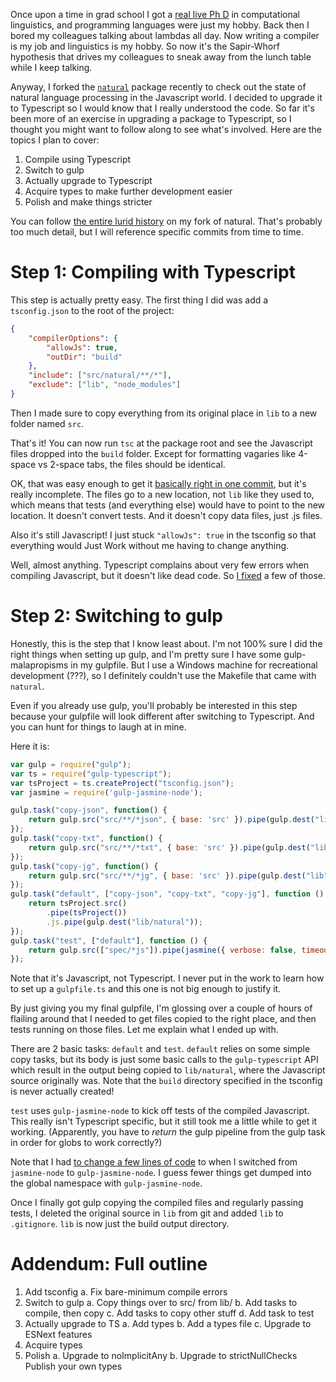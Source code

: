 Once upon a time in grad school I got a
[real live Ph D](https://github.com/sandersn/dialect) in computational
linguistics, and programming languages were just my hobby. Back then I
bored my colleagues talking about lambdas all day. Now writing a
compiler is my job and linguistics is my hobby. So now it's the
Sapir-Whorf hypothesis that drives my colleagues to sneak away from the
lunch table while I keep talking.

Anyway, I forked the
[`natural`](https://github.com/NaturalNode/natural) package recently
to check out the state of natural language processing in the
Javascript world. I decided to upgrade it to Typescript so I would
know that I really understood the code. So far it's been more of an
exercise in upgrading a package to Typescript, so I thought you might
want to follow along to see what's involved. Here are the topics I
plan to cover:

1. Compile using Typescript
2. Switch to gulp
3. Actually upgrade to Typescript
4. Acquire types to make further development easier
5. Polish and make things stricter

You can follow
[the entire lurid history](https://github.com/sandersn/natural/commits/typescript)
on my fork of natural. That's probably too much detail, but I will
reference specific commits from time to time.

# Step 1: Compiling with Typescript

This step is actually pretty easy. The first thing I did was add a
`tsconfig.json` to the root of the project:

```json
{
    "compilerOptions": {
        "allowJs": true,
        "outDir": "build"
    },
    "include": ["src/natural/**/*"],
    "exclude": ["lib", "node_modules"]
}
```

Then I made sure to copy everything from its original place in `lib`
to a new folder named `src`.

That's it! You can now run `tsc` at the package root and see the
Javascript files dropped into the `build` folder. Except for
formatting vagaries like 4-space vs 2-space tabs, the files should be identical.

OK, that was easy enough to get it [basically right in one commit](https://github.com/sandersn/natural/commit/24c32b9830a188a77d3f6911c3922ddcb49d244f), but
it's really incomplete. The files go to a new location, not `lib` like
they used to, which means that tests (and everything else) would have
to point to the new location. It doesn't convert tests. And it doesn't
copy data files, just .js files.

Also it's still Javascript! I just stuck `"allowJs": true` in the
tsconfig so that everything would Just Work without me having to
change anything.

Well, almost anything. Typescript complains about very few errors when
compiling Javascript, but it doesn't like dead code. So [I fixed](https://github.com/sandersn/natural/commit/c1698c4de4a56136288b1b8fbac270f90e1f69fe) a few
of those.

# Step 2: Switching to gulp

Honestly, this is the step that I know least about. I'm not 100% sure
I did the right things when setting up gulp, and I'm pretty sure I
have some gulp-malapropisms in my gulpfile. But I use a Windows
machine for recreational development (???), so I definitely couldn't
use the Makefile that came with `natural`.

Even if you already use gulp, you'll probably be interested in this
step because your gulpfile will look different after switching to
Typescript. And you can hunt for things to laugh at in mine.

Here it is:

```js
var gulp = require("gulp");
var ts = require("gulp-typescript");
var tsProject = ts.createProject("tsconfig.json");
var jasmine = require('gulp-jasmine-node');

gulp.task("copy-json", function() {
    return gulp.src("src/**/*json", { base: 'src' }).pipe(gulp.dest("lib"));
});
gulp.task("copy-txt", function() {
    return gulp.src("src/**/*txt", { base: 'src' }).pipe(gulp.dest("lib"));
});
gulp.task("copy-jg", function() {
    return gulp.src("src/**/*jg", { base: 'src' }).pipe(gulp.dest("lib"));
});
gulp.task("default", ["copy-json", "copy-txt", "copy-jg"], function () {
    return tsProject.src()
        .pipe(tsProject())
        .js.pipe(gulp.dest("lib/natural"));
});
gulp.task("test", ["default"], function () {
    return gulp.src(["spec/*js"]).pipe(jasmine({ verbose: false, timeout: 10000, color: true }))
});
```

Note that it's Javascript, not Typescript. I never put in the work to
learn how to set up a `gulpfile.ts` and this one is not big enough to
justify it.

By just giving you my final gulpfile, I'm glossing over a couple of
hours of flailing around that I needed to get files copied to the
right place, and then tests running on those files.
Let me explain what I ended up with.

There are 2 basic tasks: `default` and `test`. `default` relies on
some simple copy tasks, but its body is just some basic calls to the
`gulp-typescript` API which result in the output being copied to
`lib/natural`, where the Javascript source originally was. Note that
the `build` directory specified in the tsconfig is never actually
created!

`test` uses `gulp-jasmine-node` to kick off tests of the compiled
Javascript. This really isn't Typescript specific, but it still took me
a little while to get it working. (Apparently, you have to *return*
the gulp pipeline from the gulp task in order for globs to work correctly?)

Note that I had [to change a few lines of code](https://github.com/sandersn/natural/commit/87723cd5fc4185ffb10c99e54a36aacb344f35f5) to when I switched
from `jasmine-node` to `gulp-jasmine-node`. I guess fewer things get
dumped into the global namespace with `gulp-jasmine-node`.

Once I finally got gulp copying the compiled files and regularly
passing tests, I deleted the original source in `lib` from git and
added `lib` to `.gitignore`. `lib` is now just the build output directory.

# Addendum: Full outline

1. Add tsconfig
  a. Fix bare-minimum compile errors
2. Switch to gulp
  a. Copy things over to src/ from lib/
  b. Add tasks to compile, then copy
  c. Add tasks to copy other stuff
  d. Add task to test
3. Actually upgrade to TS
  a. Add types
  b. Add a types file
  c. Upgrade to ESNext features
4. Acquire types
5. Polish
  a. Upgrade to noImplicitAny
  b. Upgrade to strictNullChecks
Publish your own types

